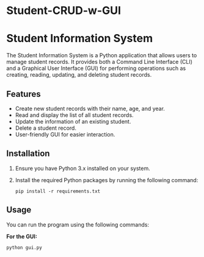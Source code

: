 # Student-CRUD-w-GUI
# Student Information System

The Student Information System is a Python application that allows users to manage student records. It provides both a Command Line Interface (CLI) and a Graphical User Interface (GUI) for performing operations such as creating, reading, updating, and deleting student records.

## Features

- Create new student records with their name, age, and year.
- Read and display the list of all student records.
- Update the information of an existing student.
- Delete a student record.
- User-friendly GUI for easier interaction.

## Installation

1. Ensure you have Python 3.x installed on your system.
2. Install the required Python packages by running the following command:

   ```shell
   pip install -r requirements.txt

## Usage

You can run the program using the following commands:

**For the GUI:**

```shell
python gui.py



